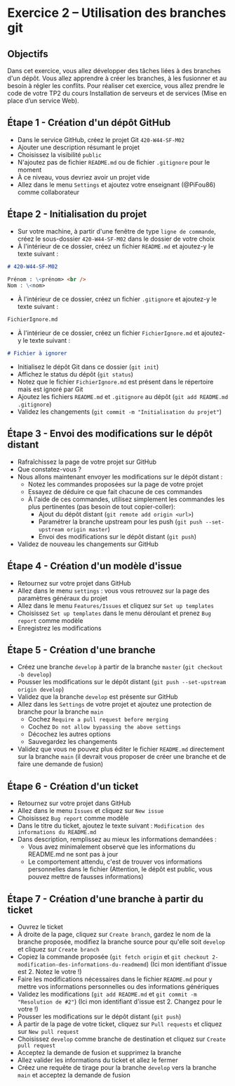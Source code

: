 # Exercice 2 – Utilisation des branches git

## Objectifs

Dans cet exercice, vous allez développer des tâches liées à des branches d'un dépôt. Vous allez apprendre à créer les branches, à les fusionner et au besoin à régler les conflits. Pour réaliser cet exercice, vous allez prendre le code de votre TP2 du cours Installation de serveurs et de services (Mise en place d’un service Web).

## Étape 1 - Création d'un dépôt GitHub

- Dans le service GitHub, créez le projet Git `420-W44-SF-M02`
- Ajouter une description résumant le projet
- Choisissez la visibilité `public`
- N'ajoutez pas de fichier `README.md` ou de fichier `.gitignore` pour le moment
- À ce niveau, vous devriez avoir un projet vide
- Allez dans le menu `Settings` et ajoutez votre enseignant (@PiFou86) comme collaborateur

## Étape 2 - Initialisation du projet

- Sur votre machine, à partir d'une fenêtre de type `ligne de commande`, créez le sous-dossier `420-W44-SF-M02` dans le dossier de votre choix
- À l'intérieur de ce dossier, créez un fichier `README.md` et ajoutez-y le texte suivant :

```md
# 420-W44-SF-M02

Prénom : \<prénom> <br />
Nom : \<nom>
```

- À l'intérieur de ce dossier, créez un fichier `.gitignore` et ajoutez-y le texte suivant :

```md
FichierIgnore.md
```

- À l'intérieur de ce dossier, créez un fichier `FichierIgnore.md` et ajoutez-y le texte suivant :

```md
# Fichier à ignorer
```

- Initialisez le dépôt Git dans ce dossier (`git init`)
- Affichez le status du dépôt (`git status`)
- Notez que le fichier `FichierIgnore.md` est présent dans le répertoire mais est ignoré par Git
- Ajoutez les fichiers `README.md` et `.gitignore` au dépôt (`git add README.md .gitignore`)
- Validez les changements (`git commit -m "Initialisation du projet"`)

## Étape 3 - Envoi des modifications sur le dépôt distant

- Rafraîchissez la page de votre projet sur GitHub
- Que constatez-vous ?
- Nous allons maintenant envoyer les modifications sur le dépôt distant :
  - Notez les commandes proposées sur la page de votre projet
  - Essayez de déduire ce que fait chacune de ces commandes
  - À l'aide de ces commandes, utilisez simplement les commandes les plus pertinentes (pas besoin de tout copier-coller):
    - Ajout du dépôt distant (`git remote add origin <url>`)
    - Paramétrer la branche upstream pour les push (`git push --set-upstream origin master`)
    - Envoi des modifications sur le dépôt distant (`git push`)
- Validez de nouveau les changements sur GitHub

## Étape 4 - Création d'un modèle d'issue

- Retournez sur votre projet dans GitHub
- Allez dans le menu `settings` : vous vous retrouvez sur la page des paramètres généraux du projet
- Allez dans le menu `Features/Issues` et cliquez sur `Set up templates`
- Choisissez `Set up templates` dans le menu déroulant et prenez `Bug report` comme modèle
- Enregistrez les modifications

## Étape 5 - Création d'une branche

- Créez une branche `develop` à partir de la branche `master` (`git checkout -b develop`)
- Pousser les modifications sur le dépôt distant (`git push --set-upstream origin develop`)
- Validez que la branche `develop` est présente sur GitHub
- Allez dans les `Settings` de votre projet et ajoutez une protection de branche pour la branche `main`
  - Cochez `Require a pull request before merging`
  - Cochez `Do not allow bypassing the above settings`
  - Décochez les autres options
  - Sauvegardez les changements
- Validez que vous ne pouvez plus éditer le fichier `README.md` directement sur la branche `main` (il devrait vous proposer de créer une branche et de faire une demande de fusion)

## Étape 6 - Création d'un ticket

- Retournez sur votre projet dans GitHub
- Allez dans le menu `Issues` et cliquez sur `New issue`
- Choisissez `Bug report` comme modèle
- Dans le titre du ticket, ajoutez le texte suivant : `Modification des informations du README.md`
- Dans description, remplissez au mieux les informations demandées :
  - Vous avez minimalement observé que les informations du README.md ne sont pas à jour
  - Le comportement attendu, c'est de trouver vos informations personnelles dans le fichier (Attention, le dépôt est public, vous pouvez mettre de fausses informations)

## Étape 7 - Création d'une branche à partir du ticket

- Ouvrez le ticket
- À droite de la page, cliquez sur `Create branch`, gardez le nom de la branche proposée, modifiez la branche source pour qu'elle soit `develop` et cliquez sur `Create branch`
- Copiez la commande proposée (`git fetch origin` et `git checkout 2-modification-des-informations-du-readmemd`) (Ici mon identifiant d'issue est 2. Notez le votre !)
- Faire les modifications nécessaires dans le fichier `README.md` pour y mettre vos informations personnelles ou des informations génériques
- Validez les modifications (`git add README.md` et `git commit -m "Resolution de #2"`) (Ici mon identifiant d'issue est 2. Changez pour le votre !)
- Pousser les modifications sur le dépôt distant (`git push`)
- À partir de la page de votre ticket, cliquez sur `Pull requests` et cliquez sur `New pull request`
- Choisissez `develop` comme branche de destination et cliquez sur `Create pull request`
- Acceptez la demande de fusion et supprimez la branche
- Allez valider les informations du ticket et allez le fermer
- Créez une requête de tirage pour la branche `develop` vers la branche `main` et acceptez la demande de fusion
